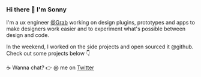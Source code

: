 ### Hi there 👋  I'm Sonny

I'm a ux engineer [@Grab](https://grab.com) working on design plugins, prototypes and apps to make designers work easier and to experiment what's possible between design and code.

In the weekend, I worked on the side projects and open sourced it @github. Check out some projects below 👇

☕ Wanna chat? 👉 @ me on [Twitter](https://twitter.com/sonnylazuardi)
